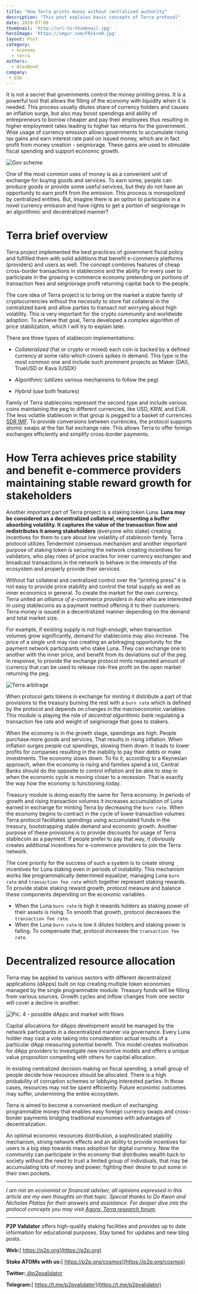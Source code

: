 ```yaml
---
title: "How Terra prints money without centralized authority"
description: "This post explains basic concepts of Terra protocol"
date: 2019-07-08
thumbnail: 'http://url-to-thumbnail.jpg'
heroImage: 'https://imgur.com/FRikroH.jpg'
layout: Post
category:
  - economy
  - terra
authors:
  - AlexBond
company:
 - p2p
---
```


It is not a secret that governments control the money printing press. It is a powerful tool that allows the filling of the economy with liquidity when it is needed. This process usually dilutes share of currency holders and causes an inflation surge, but also may boost spendings and ability of entrepreneurs to borrow cheaper and pay their employees thus resulting in higher employment rates leading to higher tax returns for the government. Wise usage of currency emission allows governments to accumulate rising tax gains and earn interest rate paid on issued money, which are in fact profit from money creation - seigniorage. These gains are used to stimulate fiscal spending and support economic growth.

![Gov scheme](https://imgur.com/jOMAa3b.jpg)

One of the most common uses of money is as a convenient unit of exchange for buying goods and services. To earn some, people can produce goods or provide some useful services, but they do not have an opportunity to earn profit from the emission. This process is monopolized by centralized entities. But, imagine there is an option to participate in a novel currency emission and have rights to get a portion of seigniorage in an algorithmic and decentralized manner?

# Terra brief overview

Terra project implemented the best practices of government fiscal policy and fulfilled them with solid additions that benefit e-commerce platforms (providers) and users as well. The concept combines features of cheap cross-border transactions in stablecoins and the ability for every user to participate in the growing e-commerce economy pretending on portions of transaction fees and seigniorage profit returning capital back to the people.

The core idea of Terra project is to bring on the market a stable family of cryptocurrencies without the necessity to store fiat collateral in the centralized bank and allow parties to transact not worrying about high volatility. This is very important for the crypto community and worldwide adoption. To achieve that goal, Terra developed a complex algorithm of price stabilization, which I will try to explain later.

There are three types of stablecoin implementations:

- *Collateralized* (fiat or crypto or mixed) each coin is backed by a defined currency at some ratio which covers spikes in demand. This type is the most common one and include such prominent projects as Maker (DAI), TrueUSD or Kava (USDX)

- *Algorithmic* (utilizes various mechanisms to follow the peg)

- *Hybrid* (use both features)

Family of Terra stablecoins represent the second type and include various coins maintaining the peg to different currencies, like USD, KRW, and EUR. The less volatile stablecoin in that group is pegged to a basket of currencies [SDR IMF](https://www.imf.org/external/np/fin/data/rms_sdrv.aspx). To provide conversions between currencies, the protocol supports atomic swaps at the fair fiat exchange rate. This allows Terra to offer foreign exchanges efficiently and simplify cross-border payments.

# How Terra achieves price stability and benefit e-commerce providers maintaining stable reward growth for stakeholders

Another important part of Terra project is a staking token Luna. **Luna may be considered as a decentralized collateral, representing a buffer absorbing volatility. It captures the value of the transaction flow and redistributes it among stakeholders** (everyone who stake) creating incentives for them to care about low volatility of stablecoin family. Terra protocol utilizes Tendermint consensus mechanism and another important purpose of staking token is securing the network creating incentives for validators, who play roles of price oracles for inner currency exchanges and broadcast transactions in the network to behave in the interests of the ecosystem and properly provide their services. 

Without fiat collateral and centralized control over the “printing press” it is not easy to provide price stability and control the total supply as well as inner economics in general. To create the market for the own currency, Terra united an *alliance of e-commerce providers in Asia* who are interested in using stablecoins as a payment method offering it to their customers. Terra money is issued in a decentralized manner depending on the demand and total market size. 

For example, if existing supply is not high enough, when transaction volumes grow significantly, demand for stablecoins may also increase. The price of a single unit may rise creating an arbitraging opportunity for the payment network participants who stake Luna. They can exchange one to another with the inner price, and benefit from its deviations out of the peg. In response, to provide the exchange protocol mints requested amount of currency that can be used to release risk-free profit on the open market returning the peg.

![Terra arbitrage](https://imgur.com/kATBcxz.jpg)

When protocol gets tokens in exchange for minting it distribute a part of that provisions to the treasury burning the rest with a `burn rate` which is defined by the protocol and depends on changes in the macroeconomic variables. This module is playing the role of *decentral algorithmic bank* regulating a transaction fee rate and weight of seigniorage that goes to stakers. 

When the economy is in the growth stage, spendings are high. People purchase more goods and services. That results in rising inflation. When inflation surges people cut spendings, slowing them down. It leads to lower profits for companies resulting in the inability to pay their debts or make investments. The economy slows down. To fix it, according to a Keynesian approach, when the economy is rising and families spend a lot, Central Banks should do the opposite to control inflation and be able to step in when the economic cycle is moving closer to a recession. That is exactly the way how the economy is functioning today.

Treasury module is doing exactly the same for Terra economy. In periods of growth and rising transaction volumes it increases accumulation of Luna earned in exchange for minting Terra by decreasing the `burn rate`. When the economy begins to contract in the cycle of lower transaction volumes Terra protocol facilitates spendings using accumulated funds in the treasury, bootstrapping stable demand and economic growth. Another purpose of these provisions is to provide discounts for usage of Terra stablecoin as a payment. If people prefer to pay that way, it obviously creates additional incentives for e-commerce providers to join the Terra network.

The core priority for the success of such a system is to create strong incentives for Luna staking even in periods of instability. This mechanism works like programmatically determined equalizer, managing Luna `burn rate` and `transaction fee rate` which together represent staking rewards. To provide stable staking reward growth, protocol measure and balance these components depending on the economic variables. 

- When the Luna `burn rate` is high it rewards holders as staking power of their assets is rising. To smooth that growth, protocol decreases the `transaction fee rate`.
- When the Luna `burn rate` is low it dilutes holders and staking power is falling. To compensate that, protocol increases the `transaction fee rate`.

# Decentralized resource allocation

Terra may be applied to various sectors with different decentralized applications (dApps) built on top creating multiple token economies managed by the single programmable module. Treasury funds will be filling from various sources. Growth cycles and inflow changes from one sector will cover a decline in another. 

![Pic. 4 - possible dApps and market with flows](https://imgur.com/hPiZFYx.jpg)

Capital allocations for dApps development would be managed by the network participants in a decentralized manner via governance. Every Luna holder may cast a vote taking into consideration actual results of a particular dApp measuring potential benefit. This model creates motivation for dApp providers to investigate new incentive models and offers a unique value proposition competing with others for capital allocation. 

In existing centralized decision making on fiscal spending, a small group of people decide how resources should be allocated. There is a high probability of corruption schemes or lobbying interested parties. In those cases, resources may not be spent efficiently. Future economic outcomes may suffer, undermining the entire ecosystem. 

Terra is aimed to become a convenient medium of exchanging programmable money that enables easy foreign currency swaps and cross-border payments bridging traditional economies with advantages of decentralization. 

An optimal economic resources distribution, a sophisticated stability mechanism, strong network effects and an ability to provide incentives for users is a big step towards mass adoption for digital currency. Now the community can participate in the economy that distributes wealth back to society without the need to trust a limited group of individuals, that may be accumulating lots of money and power, fighting their desire to put some in their own pockets.

------

*I am not an economist or financial adviser, all opinions expressed in this article are my own thoughts on that topic. Special thanks to Do Kwon and Nicholas Platias for their answers and assistance. For deeper dive into the protocol concepts you may visit [Agora, Terra research forum](https://agora.terra.money/).*

------

**P2P Validator** offers high-quality staking facilities and provides up to date information for educational purposes. Stay tuned for updates and new blog posts.

**Web:**[ https://p2p.org](https://p2p.org)

**Stake ATOMs with us:**[ https://p2p.org/cosmos](https://p2p.org/cosmos)

**Twitter:**[ @p2pvalidator](https://twitter.com/p2pvalidator)

**Telegram:**[ https://t.me/p2pvalidator](https://t.me/p2pvalidator)

